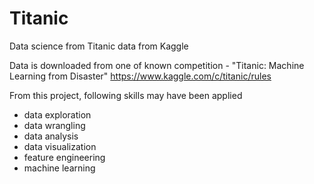 # Titanic
Data science from Titanic data from Kaggle

Data is downloaded from one of known competition - "Titanic: Machine Learning from Disaster" 
https://www.kaggle.com/c/titanic/rules

From this project, following skills may have been applied

- data exploration 
- data wrangling
- data analysis
- data visualization
- feature engineering
- machine learning
